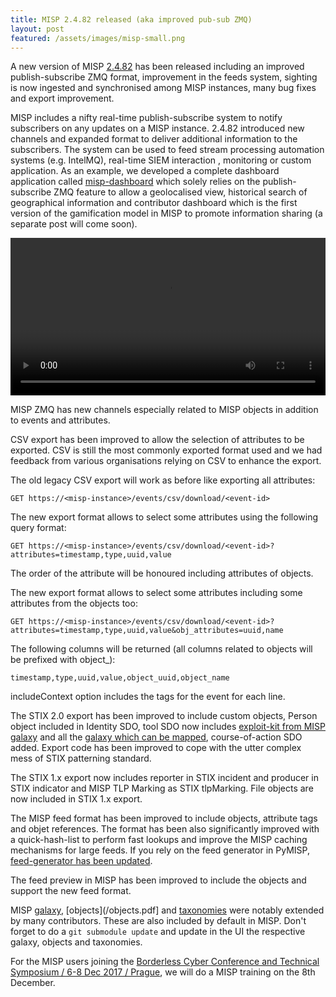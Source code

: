 ```yaml
---
title: MISP 2.4.82 released (aka improved pub-sub ZMQ)
layout: post
featured: /assets/images/misp-small.png
---
```


A new version of MISP [2.4.82](https://github.com/MISP/MISP/tree/v2.4.82) has been released including an improved publish-subscribe ZMQ format, improvement in the feeds system, sighting is now ingested and synchronised among MISP instances, many bug fixes and export improvement.

MISP includes a nifty real-time publish-subscribe system to notify subscribers on any updates on a MISP instance. 2.4.82 introduced new channels and expanded format
to deliver additional information to the subscribers. The system can be used to feed stream processing automation systems (e.g. IntelMQ), real-time SIEM interaction , monitoring or custom application. As an example, we developed a complete dashboard application called [misp-dashboard](https://www.github.com/MISP/misp-dashboard) which solely relies on the publish-subscribe ZMQ feature to allow a geolocalised view, historical search of geographical information and contributor dashboard which is the first version of the gamification model in MISP to promote information sharing (a separate post will come soon).

<div class="myvideo">
   <video  style="display:block; width:100%; height:auto;" autoplay controls loop="loop">
           <source src="{{ site.baseurl }}/assets/images/misp/video/misp-zmq-dashboard-integration.mp4"  type="video/mp4"  />
   </video>
</div>

MISP ZMQ has new channels especially related to MISP objects in addition to events and attributes.

CSV export has been improved to allow the selection of attributes to be exported. CSV is still the most commonly exported format used
and we had feedback from various organisations relying on CSV to enhance the export.

The old legacy CSV export will work as before like exporting all attributes:

~~~~
GET https://<misp-instance>/events/csv/download/<event-id>
~~~~

The new export format allows to select some attributes using the following query format:

~~~~
GET https://<misp-instance>/events/csv/download/<event-id>?attributes=timestamp,type,uuid,value
~~~~

The order of the attribute will be honoured including attributes of objects.

The new export format allows to select some attributes including some attributes from the objects too:

~~~~
GET https://<misp-instance>/events/csv/download/<event-id>?attributes=timestamp,type,uuid,value&obj_attributes=uuid,name
~~~~

The following columns will be returned (all columns related to objects
will be prefixed with object_):

`timestamp,type,uuid,value,object_uuid,object_name`

includeContext option includes the tags for the event for each line.

The STIX 2.0 export has been improved to include custom objects, Person object included in Identity SDO, tool SDO now includes [exploit-kit from MISP galaxy](/galaxy.html#_exploit_kit) and all the [galaxy which can be mapped](https://www.misp-project.org/galaxy.html), course-of-action SDO added. Export code has been improved to cope with the utter complex mess of STIX patterning standard.

The STIX 1.x export now includes reporter in STIX incident and producer in STIX indicator and MISP TLP Marking as STIX tlpMarking. File objects are now included in STIX 1.x export.

The MISP feed format has been improved to include objects, attribute tags and objet references. The format has been also significantly improved with a quick-hash-list to perform fast lookups and improve the MISP caching mechanisms for large feeds. If you rely on the feed generator in PyMISP, [feed-generator has been updated](https://github.com/MISP/PyMISP/commit/195cd6d7fc305ac6628ed8f2ff762b3f69a9b6ca).

The feed preview in MISP has been improved to include the objects and support the new feed format.

MISP [galaxy](/galaxy.pdf), [objects](/objects.pdf] and [taxonomies](/taxonomies.pdf) were notably extended by many contributors. These are also included by default in MISP. Don't forget to do a `git submodule update` and update in the UI the respective galaxy, objects and taxonomies.

For the MISP users joining the [Borderless Cyber Conference and Technical Symposium / 6-8 Dec 2017 / Prague](https://eu17.first-oasis-conference.org/en/), we will do a MISP training on the 8th December.
